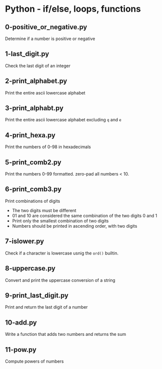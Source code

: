 # Python - if/else, loops, functions

## 0-positive_or_negative.py
Determine if a number is positive or negative

## 1-last_digit.py
Check the last digit of an integer

## 2-print_alphabet.py
Print the entire ascii lowercase alphabet

## 3-print_alphabt.py
Print the entire ascii lowercase alphabet excluding `q` and `e`

## 4-print_hexa.py
Print the numbers of 0-98 in hexadecimals

## 5-print_comb2.py
Print the numbers 0-99 formatted. zero-pad all numbers < 10.

## 6-print_comb3.py
Print combinations of digits
- The two digits must be different
- 01 and 10 are considered the same combination of the two digits 0 and 1
- Print only the smallest combination of two digits
- Numbers should be printed in ascending order, with two digits

## 7-islower.py
Check if a character is lowercase usnig the `ord()` builtin.

## 8-uppercase.py
Convert and print the uppercase conversion of a string

## 9-print_last_digit.py
Print and return the last digit of a number

## 10-add.py
Write a function that adds two numbers and returns the sum

## 11-pow.py
Compute powers of numbers
